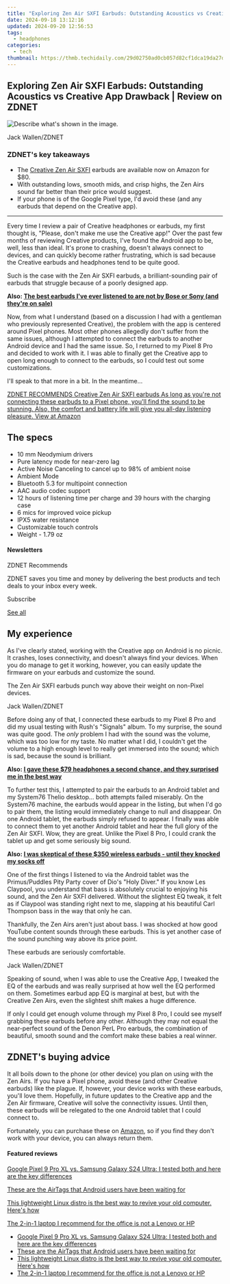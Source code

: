 ```yaml
---
title: "Exploring Zen Air SXFI Earbuds: Outstanding Acoustics vs Creative App Drawback | Review on ZDNET"
date: 2024-09-18 13:12:16
updated: 2024-09-20 12:56:53
tags:
  - headphones
categories:
  - tech
thumbnail: https://thmb.techidaily.com/29d02750ad0cb057d82cf1dca19da27d5429074e0ee73dae3abc4f97673bc3bc.jpg
---
```


## Exploring Zen Air SXFI Earbuds: Outstanding Acoustics vs Creative App Drawback | Review on ZDNET

![Describe what's shown in the image.](https://www.zdnet.com/a/img/resize/64eedbea462ff0c2e566f2666eda6f0a89652310/2024/08/13/953eada5-2248-40a9-b81d-7d0a32b4c037/zenairhero.jpg?auto=webp&width=1280)

Jack Wallen/ZDNET

### ZDNET's key takeaways

* The [Creative Zen Air SXFI](https://buy.geni.us/Proxy.ashx?TSID=368250&GR%5FURL=https%3A%2F%2Fwww.amazon.com%2FCreative-EF1190-Zen-Air-SXFI%2Fdp%2FB0D7VL2SG6%2F%3Ftag%3Dzd-buy-button-20%26ascsubtag%3D%5F%5FCOM%5FCLICK%5FID%5F%5F%7C73a7d589-7f7d-4c35-ae0a-3969adb30a4f%7Cdtp&dtb=1) earbuds are available now on Amazon for $80.
* With outstanding lows, smooth mids, and crisp highs, the Zen Airs sound far better than their price would suggest.
* If your phone is of the Google Pixel type, I'd avoid these (and any earbuds that depend on the Creative app).

---

Every time I review a pair of Creative headphones or earbuds, my first thought is, "Please, don't make me use the Creative app!" Over the past few months of reviewing Creative products, I've found the Android app to be, well, less than ideal. It's prone to crashing, doesn't always connect to devices, and can quickly become rather frustrating, which is sad because the Creative earbuds and headphones tend to be quite good.

Such is the case with the Zen Air SXFI earbuds, a brilliant-sounding pair of earbuds that struggle because of a poorly designed app.

**Also: [The best earbuds I've ever listened to are not by Bose or Sony (and they're on sale)](https://www.zdnet.com/article/the-best-earbuds-ive-ever-listened-to-are-not-by-bose-or-sony-and-theyre-on-sale/)**

Now, from what I understand (based on a discussion I had with a gentleman who previously represented Creative), the problem with the app is centered around Pixel phones. Most other phones allegedly don't suffer from the same issues, although I attempted to connect the earbuds to another Android device and I had the same issue. So, I returned to my Pixel 8 Pro and decided to work with it. I was able to finally get the Creative app to open long enough to connect to the earbuds, so I could test out some customizations.

I'll speak to that more in a bit. In the meantime…

[ZDNET RECOMMENDS Creative Zen Air SXFI earbuds As long as you're not connecting these earbuds to a Pixel phone, you'll find the sound to be stunning. Also, the comfort and battery life will give you all-day listening pleasure. View at Amazon](https://buy.geni.us/Proxy.ashx?TSID=368250&GR%5FURL=https%3A%2F%2Fwww.amazon.com%2FCreative-Lightweight-Wireless-Cancellation-Bluetooth%2Fdp%2FB0D7VL2SG6%3Ftag%3Dzd-buy-button-20%26ascsubtag%3D%5F%5FCOM%5FCLICK%5FID%5F%5F%7C73a7d589-7f7d-4c35-ae0a-3969adb30a4f%7Cdtp&dtb=1)

## The specs

* 10 mm Neodymium drivers
* Pure latency mode for near-zero lag
* Active Noise Canceling to cancel up to 98% of ambient noise
* Ambient Mode
* Bluetooth 5.3 for multipoint connection
* AAC audio codec support
* 12 hours of listening time per charge and 39 hours with the charging case
* 6 mics for improved voice pickup
* IPX5 water resistance
* Customizable touch controls
* Weight - 1.79 oz

#### Newsletters

ZDNET Recommends

ZDNET saves you time and money by delivering the best products and tech deals to your inbox every week.

 Subscribe

[See all](https://www.zdnet.com/newsletters/)

## My experience

As I've clearly stated, working with the Creative app on Android is no picnic. It crashes, loses connectivity, and doesn't always find your devices. When you do manage to get it working, however, you can easily update the firmware on your earbuds and customize the sound.

The Zen Air SXFI earbuds punch way above their weight on non-Pixel devices.

Jack Wallen/ZDNET

Before doing any of that, I connected these earbuds to my Pixel 8 Pro and did my usual testing with Rush's "Signals" album. To my surprise, the sound was quite good. The _only_ problem I had with the sound was the volume, which was too low for my taste. No matter what I did, I couldn't get the volume to a high enough level to really get immersed into the sound; which is sad, because the sound is brilliant.

**Also: [I gave these $79 headphones a second chance, and they surprised me in the best way](https://www.zdnet.com/article/i-gave-these-79-headphones-a-second-chance-and-they-surprised-me-in-the-best-way/)**

To further test this, I attempted to pair the earbuds to an Android tablet and my System76 Thelio desktop… both attempts failed miserably. On the System76 machine, the earbuds would appear in the listing, but when I'd go to pair them, the listing would immediately change to null and disappear. On one Android tablet, the earbuds simply refused to appear. I finally was able to connect them to yet another Android tablet and hear the full glory of the Zen Air SXFI. Wow, they are great. Unlike the Pixel 8 Pro, I could crank the tablet up and get some seriously big sound.

**Also: [I was skeptical of these $350 wireless earbuds - until they knocked my socks off](https://www.zdnet.com/article/i-was-skeptical-of-these-350-wireless-earbuds-until-they-knocked-my-socks-off/)**

One of the first things I listened to via the Android tablet was the Primus/Puddles Pity Party cover of Dio's "Holy Diver." If you know Les Claypool, you understand that bass is absolutely crucial to enjoying his sound, and the Zen Air SXFI delivered. Without the slightest EQ tweak, it felt as if Claypool was standing right next to me, slapping at his beautiful Carl Thompson bass in the way that only he can.

Thankfully, the Zen Airs aren't just about bass. I was shocked at how good YouTube content sounds through these earbuds. This is yet another case of the sound punching way above its price point. 

These earbuds are seriously comfortable.

Jack Wallen/ZDNET

Speaking of sound, when I was able to use the Creative App, I tweaked the EQ of the earbuds and was really surprised at how well the EQ performed on them. Sometimes earbud app EQ is marginal at best, but with the Creative Zen Airs, even the slightest shift makes a huge difference.

If only I could get enough volume through my Pixel 8 Pro, I could see myself grabbing these earbuds before any other. Although they may not equal the near-perfect sound of the Denon PerL Pro earbuds, the combination of beautiful, smooth sound and the comfort make these babies a real winner.

## ZDNET's buying advice

It all boils down to the phone (or other device) you plan on using with the Zen Airs. If you have a Pixel phone, avoid these (and other Creative earbuds) like the plague. If, however, your device works with these earbuds, you'll love them. Hopefully, in future updates to the Creative app and the Zen Air firmware, Creative will solve the connectivity issues. Until then, these earbuds will be relegated to the one Android tablet that I could connect to.

Fortunately, you can purchase these on [Amazon](https://buy.geni.us/Proxy.ashx?TSID=368250&GR%5FURL=https%3A%2F%2Fwww.amazon.com%2FCreative-EF1190-Zen-Air-SXFI%2Fdp%2FB0D7VL2SG6%2F%3Ftag%3Dzd-buy-button-20%26ascsubtag%3D%5F%5FCOM%5FCLICK%5FID%5F%5F%7C73a7d589-7f7d-4c35-ae0a-3969adb30a4f%7Cdtp&dtb=1), so if you find they don't work with your device, you can always return them.

#### Featured reviews

[Google Pixel 9 Pro XL vs. Samsung Galaxy S24 Ultra: I tested both and here are the key differences](https://www.zdnet.com/article/google-pixel-9-pro-xl-vs-samsung-galaxy-s24-ultra/ "Google Pixel 9 Pro XL vs. Samsung Galaxy S24 Ultra: I tested both and here are the key differences")

[These are the AirTags that Android users have been waiting for](https://www.zdnet.com/article/these-are-the-airtags-that-android-users-have-been-waiting-for/ "These are the AirTags that Android users have been waiting for")

[This lightweight Linux distro is the best way to revive your old computer. Here's how](https://www.zdnet.com/article/this-lightweight-linux-distro-is-the-best-way-to-revive-your-old-computer-heres-how/ "This lightweight Linux distro is the best way to revive your old computer. Here's how")

[The 2-in-1 laptop I recommend for the office is not a Lenovo or HP](https://www.zdnet.com/article/one-of-the-most-versatile-2-in-1-laptops-ive-tested-is-not-a-lenovo-or-hp/ "The 2-in-1 laptop I recommend for the office is not a Lenovo or HP")

* [Google Pixel 9 Pro XL vs. Samsung Galaxy S24 Ultra: I tested both and here are the key differences](https://www.zdnet.com/article/google-pixel-9-pro-xl-vs-samsung-galaxy-s24-ultra/ "Google Pixel 9 Pro XL vs. Samsung Galaxy S24 Ultra: I tested both and here are the key differences")
* [These are the AirTags that Android users have been waiting for](https://www.zdnet.com/article/these-are-the-airtags-that-android-users-have-been-waiting-for/ "These are the AirTags that Android users have been waiting for")
* [This lightweight Linux distro is the best way to revive your old computer. Here's how](https://www.zdnet.com/article/this-lightweight-linux-distro-is-the-best-way-to-revive-your-old-computer-heres-how/ "This lightweight Linux distro is the best way to revive your old computer. Here's how")
* [The 2-in-1 laptop I recommend for the office is not a Lenovo or HP](https://www.zdnet.com/article/one-of-the-most-versatile-2-in-1-laptops-ive-tested-is-not-a-lenovo-or-hp/ "The 2-in-1 laptop I recommend for the office is not a Lenovo or HP")

<ins class="adsbygoogle"
     style="display:block"
     data-ad-format="autorelaxed"
     data-ad-client="ca-pub-7571918770474297"
     data-ad-slot="1223367746"></ins>



<ins class="adsbygoogle"
     style="display:block"
     data-ad-client="ca-pub-7571918770474297"
     data-ad-slot="8358498916"
     data-ad-format="auto"
     data-full-width-responsive="true"></ins>
